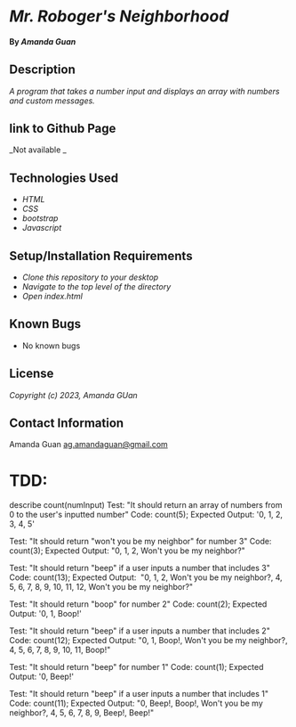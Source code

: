 # _Mr. Roboger's Neighborhood_

#### By _**Amanda Guan**_

## Description

_A program that takes a number input and displays an array with numbers and custom messages._

## link to Github Page

_Not available _

## Technologies Used

- _HTML_
- _CSS_
- _bootstrap_
- _Javascript_

## Setup/Installation Requirements

- _Clone this repository to your desktop_
- _Navigate to the top level of the directory_
- _Open index.html_

## Known Bugs

- No known bugs

## License

_Copyright (c) 2023, Amanda GUan_

## Contact Information

Amanda Guan <ag.amandaguan@gmail.com>

# TDD:

describe count(numInput)
Test: "It should return an array of numbers from 0 to the user's inputted number"
Code: count(5);
Expected Output: '0, 1, 2, 3, 4, 5'

Test: "It should return "won't you be my neighbor" for number 3"
Code: count(3);
Expected Output: "0, 1, 2, Won't you be my neighbor?"

Test: "It should return "beep" if a user inputs a number that includes 3"
Code: count(13);
Expected Output:  "0, 1, 2, Won't you be my neighbor?, 4, 5, 6, 7, 8, 9, 10, 11, 12, Won't you be my neighbor?"

Test: "It should return "boop" for number 2"
Code: count(2);
Expected Output: '0, 1, Boop!'

Test: "It should return "beep" if a user inputs a number that includes 2"
Code: count(12);
Expected Output: "0, 1, Boop!, Won't you be my neighbor?, 4, 5, 6, 7, 8, 9, 10, 11, Boop!"

Test: "It should return "beep" for number 1"
Code: count(1);
Expected Output: '0, Beep!'

Test: "It should return "beep" if a user inputs a number that includes 1"
Code: count(11);
Expected Output: "0, Beep!, Boop!, Won't you be my neighbor?, 4, 5, 6, 7, 8, 9, Beep!, Beep!"

